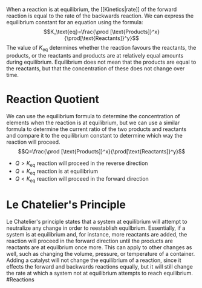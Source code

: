 When a reaction is at equilibrium, the [[Kinetics|rate]] of the forward reaction is equal to the rate of the backwards reaction. We can express the equilibrium constant for an equation using the formula:
$$K_\text{eq}=\frac{\prod [\text{Products]}^x}{\prod[\text{Reactants]}^y}$$
The value of $K_\text{eq}$ determines whether the reaction favours the reactants, the products, or the reactants and products are at relatively equal amounts during equilibrium. Equilibrium does not mean that the products are equal to the reactants, but that the concentration of these does not change over time.
# Reaction Quotient
We can use the equilibrium formula to determine the concentration of elements when the reaction is at equilibrium, but we can use a similar formula to determine the current ratio of the two products and reactants and compare it to the equilibrium constant to determine which way the reaction will proceed.$$Q=\frac{\prod [\text{Products]}^x}{\prod[\text{Reactants]}^y}$$
* $Q>K_\text{eq}$ reaction will proceed in the reverse direction
* $Q=K_\text{eq}$ reaction is at equilibrium
* $Q<K_\text{eq}$ reaction will proceed in the forward direction
# Le Chatelier's Principle
Le Chatelier's principle states that a system at equilibrium will attempt to neutralize any change in order to reestablish equilbrium. Essentially, if a system is at equilibrium and, for instance, more reactants are added, the reaction will proceed in the forward direction until the products are reactants are at equilbrium once more. This can apply to other changes as well, such as changing the volume, pressure, or temperature of a container. Adding a catalyst will not change the equilibrium of a reaction, since it effects the forward and backwards reactions equally, but it will still change the rate at which a system not at equilibrium attempts to reach equilibrium.
#Reactions 